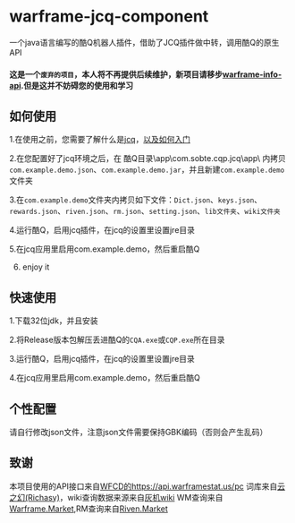 # warframe-jcq-component
一个java语言编写的酷Q机器人插件，借助了JCQ插件做中转，调用酷Q的原生API

#### 这是一个`废弃的项目`，本人将不再提供后续维护，新项目请移步[warframe-info-api](https://github.com/WsureDev/waframe-info-api).但是这并不妨碍您的使用和学习

## 如何使用
1.在使用之前，您需要了解什么是[jcq](https://cqp.cc/t/37318)，[以及如何入门](https://github.com/Sobte/JCQ-CoolQ)

2.在您配置好了jcq环境之后，在 酷Q目录\app\com.sobte.cqp.jcq\app\ 内拷贝`com.example.demo.json`、`com.example.demo.jar`，并且新建`com.example.demo`文件夹

3.在`com.example.demo`文件夹内拷贝如下文件：`Dict.json`、`keys.json`、`rewards.json`、`riven.json`、`rm.json`、`setting.json`、`lib文件夹`、`wiki文件夹`

4.运行酷Q，启用jcq插件，在jcq的设置里设置jre目录

5.在jcq应用里启用com.example.demo，然后重启酷Q

6. enjoy it

## 快速使用
1.下载32位jdk，并且安装

2.将Release版本包解压丢进酷Q的`CQA.exe`或`CQP.exe`所在目录

3.运行酷Q，启用jcq插件，在jcq的设置里设置jre目录

4.在jcq应用里启用com.example.demo，然后重启酷Q

## 个性配置

请自行修改json文件，注意json文件需要保持GBK编码（否则会产生乱码）

## 致谢

本项目使用的API接口来自[WFCD的https://api.warframestat.us/pc](https://github.com/WFCD/warframe-worldstate-parser)
词库来自[云之幻(Richasy)](https://github.com/Richasy)，wiki查询数据来源来自[灰机wiki](https://warframe.huijiwiki.com/)
WM查询来自[Warframe.Market](https://warframe.market/),RM查询来自[Riven.Market](https://riven.market/)

